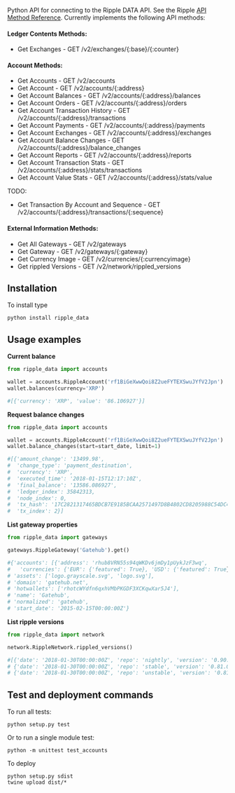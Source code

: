 

Python API for connecting to the Ripple DATA API. See the Ripple [API Method Reference](https://ripple.com/build/data-api-v2/). Currently implements the following API methods:

#### Ledger Contents Methods:
- Get Exchanges - GET /v2/exchanges/{:base}/{:counter}

#### Account Methods:
- Get Accounts - GET /v2/accounts
- Get Account - GET /v2/accounts/{:address}
- Get Account Balances - GET /v2/accounts/{:address}/balances
- Get Account Orders - GET /v2/accounts/{:address}/orders
- Get Account Transaction History - GET /v2/accounts/{:address}/transactions
- Get Account Payments - GET /v2/accounts/{:address}/payments
- Get Account Exchanges - GET /v2/accounts/{:address}/exchanges
- Get Account Balance Changes - GET /v2/accounts/{:address}/balance_changes
- Get Account Reports - GET /v2/accounts/{:address}/reports
- Get Account Transaction Stats - GET /v2/accounts/{:address}/stats/transactions
- Get Account Value Stats - GET /v2/accounts/{:address}/stats/value

TODO:
- Get Transaction By Account and Sequence - GET /v2/accounts/{:address}/transactions/{:sequence}

#### External Information Methods:
- Get All Gateways - GET /v2/gateways
- Get Gateway - GET /v2/gateways/{:gateway}
- Get Currency Image - GET /v2/currencies/{:currencyimage}
- Get rippled Versions - GET /v2/network/rippled_versions


## Installation
To install type
```
python install ripple_data
```

## Usage examples

**Current balance**

```python
from ripple_data import accounts

wallet = accounts.RippleAccount('rf1BiGeXwwQoi8Z2ueFYTEXSwuJYfV2Jpn')
wallet.balances(currency='XRP')

#[{'currency': 'XRP', 'value': '86.106927'}]
```

**Request balance changes**

```python
from ripple_data import accounts

wallet = accounts.RippleAccount('rf1BiGeXwwQoi8Z2ueFYTEXSwuJYfV2Jpn')
wallet.balance_changes(start=start_date, limit=1)

#[{'amount_change': '13499.98',
#  'change_type': 'payment_destination',
#  'currency': 'XRP',
#  'executed_time': '2018-01-15T12:17:10Z',
#  'final_balance': '13586.086927',
#  'ledger_index': 35842313,
#  'node_index': 0,
#  'tx_hash': '17C2821317465BDCB7E9185BCAA2571497D8B4802CD8205988C54DC4A9AEAB7A',
#  'tx_index': 2}]
```

**List gateway properties**
```python
from ripple_data import gateways

gateways.RippleGateway('Gatehub').get()

#{'accounts': [{'address': 'rhub8VRN55s94qWKDv6jmDy1pUykJzF3wq',
#   'currencies': {'EUR': {'featured': True}, 'USD': {'featured': True}}}],
# 'assets': ['logo.grayscale.svg', 'logo.svg'],
# 'domain': 'gatehub.net',
# 'hotwallets': ['rhotcWYdfn6qxhVMbPKGDF3XCKqwXar5J4'],
# 'name': 'Gatehub',
# 'normalized': 'gatehub',
# 'start_date': '2015-02-15T00:00:00Z'}
```

**List ripple versions**
```python
from ripple_data import network

network.RippleNetwork.rippled_versions()

#[{'date': '2018-01-30T00:00:00Z', 'repo': 'nightly', 'version': '0.90.0'},
# {'date': '2018-01-30T00:00:00Z', 'repo': 'stable', 'version': '0.81.0'},
# {'date': '2018-01-30T00:00:00Z', 'repo': 'unstable', 'version': '0.81.0'}]
```

## Test and deployment commands

To run all tests:
```
python setup.py test
```

Or to run a single module test:
```
python -m unittest test_accounts
```

To deploy
```
python setup.py sdist
twine upload dist/*
```
